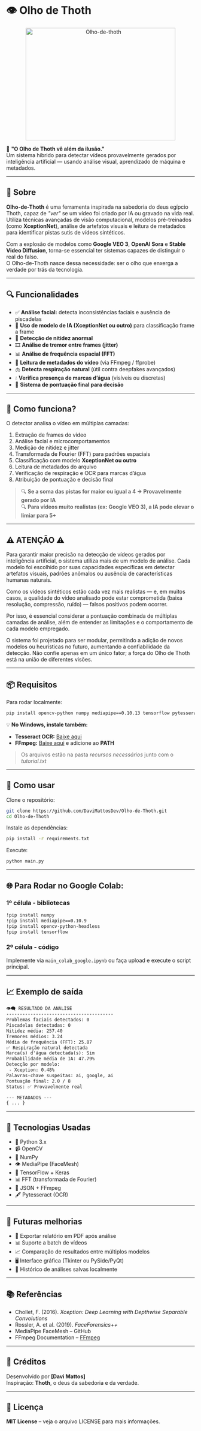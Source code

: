 
# 👁️ Olho de Thoth

<div align="center">
  <img src="https://media1.tenor.com/m/DvFsvcuRZC0AAAAd/ra-amun.gif" alt="Olho-de-thoth" height='300px' width='400px'>
</div>

🧠 **"O Olho de Thoth vê além da ilusão."**  
Um sistema híbrido para detectar vídeos provavelmente gerados por inteligência artificial — usando análise visual, aprendizado de máquina e metadados.

---

## 🌟 Sobre

**Olho-de-Thoth** é uma ferramenta inspirada na sabedoria do deus egípcio Thoth, capaz de *"ver"* se um vídeo foi criado por IA ou gravado na vida real.  
Utiliza técnicas avançadas de visão computacional, modelos pré-treinados (como **XceptionNet**), análise de artefatos visuais e leitura de metadados para identificar pistas sutis de vídeos sintéticos.

Com a explosão de modelos como **Google VEO 3**, **OpenAI Sora** e **Stable Video Diffusion**, torna-se essencial ter sistemas capazes de distinguir o real do falso.  
O Olho-de-Thoth nasce dessa necessidade: ser o olho que enxerga a verdade por trás da tecnologia.

---

## 🔍 Funcionalidades

- ✅ **Análise facial:** detecta inconsistências faciais e ausência de piscadelas  
- 🤖 **Uso de modelo de IA (XceptionNet ou outro)** para classificação frame a frame  
- 📸 **Detecção de nitidez anormal**  
- 🎞️ **Análise de tremor entre frames (jitter)**  
- 📊 **Análise de frequência espacial (FFT)**  
- 🧬 **Leitura de metadados do vídeo** (via FFmpeg / ffprobe)  
- 🫁 **Detecta respiração natural** (útil contra deepfakes avançados)  
- 💧 **Verifica presença de marcas d’água** (visíveis ou discretas)  
- 🧮 **Sistema de pontuação final para decisão**  

---

## 🧪 Como funciona?

O detector analisa o vídeo em múltiplas camadas:

1. Extração de frames do vídeo  
2. Análise facial e microcomportamentos  
3. Medição de nitidez e jitter  
4. Transformada de Fourier (FFT) para padrões espaciais  
5. Classificação com modelo **XceptionNet ou outro**  
6. Leitura de metadados do arquivo  
7. Verificação de respiração e OCR para marcas d’água  
8. Atribuição de pontuação e decisão final  

> 🔍 **Se a soma das pistas for maior ou igual a 4 → Provavelmente gerado por IA**  
> 🔍 **Para vídeos muito realistas (ex: Google VEO 3), a IA pode elevar o limiar para 5+**

---
## ⚠️ ATENÇÃO ⚠️

Para garantir maior precisão na detecção de vídeos gerados por inteligência artificial, o sistema utiliza mais de um modelo de análise. Cada modelo foi escolhido por suas capacidades específicas em detectar artefatos visuais, padrões anômalos ou ausência de características humanas naturais.

Como os vídeos sintéticos estão cada vez mais realistas — e, em muitos casos, a qualidade do vídeo analisado pode estar comprometida (baixa resolução, compressão, ruído) — falsos positivos podem ocorrer.

Por isso, é essencial considerar a pontuação combinada de múltiplas camadas de análise, além de entender as limitações e o comportamento de cada modelo empregado.

O sistema foi projetado para ser modular, permitindo a adição de novos modelos ou heurísticas no futuro, aumentando a confiabilidade da detecção. Não confie apenas em um único fator; a força do Olho de Thoth está na união de diferentes visões.

---

## 📦 Requisitos

Para rodar localmente:

```bash
pip install opencv-python numpy mediapipe==0.10.13 tensorflow pytesseract pillow scikit-learn scipy
```

💡 **No Windows, instale também:**

- **Tesseract OCR:** [Baixe aqui](https://github.com/tesseract-ocr/tesseract)  
- **FFmpeg:** [Baixe aqui](https://ffmpeg.org/) e adicione ao **PATH**
> Os arquivos estão na pasta *recursos necessários* junto com o *tutorial.txt*
---

## 🚀 Como usar

Clone o repositório:

```bash
git clone https://github.com/DaviMattosDev/Olho-de-Thoth.git
cd Olho-de-Thoth
```

Instale as dependências:

```bash
pip install -r requirements.txt
```

Execute:

```bash
python main.py
```

---

## 🌐 Para Rodar no Google Colab:

### 1º célula - bibliotecas

```bash
!pip install numpy
!pip install mediapipe==0.10.9
!pip install opencv-python-headless
!pip install tensorflow
```

### 2º célula - código

Implemente via `main_colab_google.ipynb` ou faça upload e execute o script principal.

---

## 📈 Exemplo de saída

```txt
👁️‍🗨️ RESULTADO DA ANÁLISE
----------------------------------------
Problemas faciais detectados: 0  
Piscadelas detectadas: 0  
Nitidez média: 257.40  
Tremores médios: 3.24  
Média de frequência (FFT): 25.87  
✅ Respiração natural detectada  
Marca(s) d'água detectada(s): Sim  
Probabilidade média de IA: 47.79%  
Detecção por modelo:  
 - Xception: 0.48%  
Palavras-chave suspeitas: ai, google, ai  
Pontuação final: 2.0 / 8  
Status: ✅ Provavelmente real  

--- METADADOS ---  
{ ... }
```

---

## 🧬 Tecnologias Usadas

- 🐍 Python 3.x  
- 📹 OpenCV  
- 🧮 NumPy  
- 👁️ MediaPipe (FaceMesh)  
- 🤖 TensorFlow + Keras  
- 📊 FFT (transformada de Fourier)  
- 📝 JSON + FFmpeg  
- 🖋️ Pytesseract (OCR)  

---

## 🧩 Futuras melhorias

- 📄 Exportar relatório em PDF após análise  
- 📊 Suporte a batch de vídeos  
- 📈 Comparação de resultados entre múltiplos modelos  
- 🖥️ Interface gráfica (Tkinter ou PySide/PyQt)  
- 📁 Histórico de análises salvas localmente  

---

## 📚 Referências

- Chollet, F. (2016). *Xception: Deep Learning with Depthwise Separable Convolutions*  
- Rossler, A. et al. (2019). *FaceForensics++*  
- MediaPipe FaceMesh – GitHub  
- FFmpeg Documentation – [FFmpeg](https://ffmpeg.org/documentation.html)

---

## 🙏 Créditos

Desenvolvido por **[Davi Mattos]**  
Inspiração: **Thoth**, o deus da sabedoria e da verdade.

---

## 📌 Licença

**MIT License** – veja o arquivo LICENSE para mais informações.
